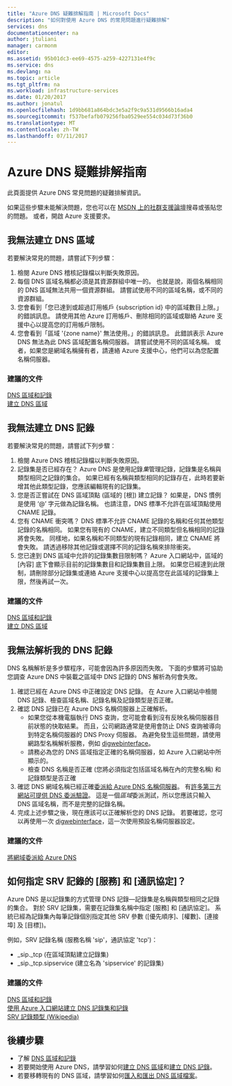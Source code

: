 ```yaml
---
title: "Azure DNS 疑難排解指南 | Microsoft Docs"
description: "如何對使用 Azure DNS 的常見問題進行疑難排解"
services: dns
documentationcenter: na
author: jtuliani
manager: carmonm
editor: 
ms.assetid: 95b01dc3-ee69-4575-a259-4227131e4f9c
ms.service: dns
ms.devlang: na
ms.topic: article
ms.tgt_pltfrm: na
ms.workload: infrastructure-services
ms.date: 01/20/2017
ms.author: jonatul
ms.openlocfilehash: 1d9bb681a864bdc3e5a2f9c9a531d9566b16ada4
ms.sourcegitcommit: f537befafb079256fba0529ee554c034d73f36b0
ms.translationtype: MT
ms.contentlocale: zh-TW
ms.lasthandoff: 07/11/2017
---
```

# <a name="azure-dns-troubleshooting-guide"></a>Azure DNS 疑難排解指南

此頁面提供 Azure DNS 常見問題的疑難排解資訊。

如果這些步驟未能解決問題，您也可以在 [MSDN 上的社群支援論壇](https://social.msdn.microsoft.com/Forums/en-US/home?forum=WAVirtualMachinesVirtualNetwork)搜尋或張貼您的問題。 或者，開啟 Azure 支援要求。


## <a name="i-cant-create-a-dns-zone"></a>我無法建立 DNS 區域

若要解決常見的問題，請嘗試下列步驟：

1.  檢閱 Azure DNS 稽核記錄檔以判斷失敗原因。
2.  每個 DNS 區域名稱都必須是其資源群組中唯一的。 也就是說，兩個名稱相同的 DNS 區域無法共用一個資源群組。 請嘗試使用不同的區域名稱，或不同的資源群組。
3.  您會看到「您已達到或超過訂用帳戶 {subscription id} 中的區域數目上限。」的錯誤訊息。 請使用其他 Azure 訂用帳戶、刪除相同的區域或聯絡 Azure 支援中心以提高您的訂用帳戶限制。
4.  您會看到「區域 '{zone name}' 無法使用。」的錯誤訊息。 此錯誤表示 Azure DNS 無法為此 DNS 區域配置名稱伺服器。 請嘗試使用不同的區域名稱。 或者，如果您是網域名稱擁有者，請連絡 Azure 支援中心，他們可以為您配置名稱伺服器。


### <a name="recommended-documents"></a>**建議的文件**

[DNS 區域和記錄](dns-zones-records.md)
<br>
[建立 DNS 區域](dns-getstarted-create-dnszone-portal.md)

## <a name="i-cant-create-a-dns-record"></a>我無法建立 DNS 記錄

若要解決常見的問題，請嘗試下列步驟：

1.  檢閱 Azure DNS 稽核記錄檔以判斷失敗原因。
2.  記錄集是否已經存在？  Azure DNS 是使用記錄*集*管理記錄，記錄集是名稱與類型相同之記錄的集合。 如果已經有名稱與類型相同的記錄存在，此時若要新增其他此類型記錄，您應該編輯現有的記錄集。
3.  您是否正嘗試在 DNS 區域頂點 (區域的 [根]) 建立記錄？ 如果是，DNS 慣例是使用 ‘@’ 字元做為記錄名稱。 也請注意，DNS 標準不允許在區域頂點使用 CNAME 記錄。
4.  您有 CNAME 衝突嗎？  DNS 標準不允許 CNAME 記錄的名稱和任何其他類型記錄的名稱相同。 如果您有現有的 CNAME，建立不同類型但名稱相同的記錄將會失敗。  同樣地，如果名稱和不同類型的現有記錄相同，建立 CNAME 將會失敗。 請透過移除其他記錄或選擇不同的記錄名稱來排除衝突。
5.  您已達到 DNS 區域中允許的記錄集數目限制嗎？ Azure 入口網站中，區域的 [內容] 底下會顯示目前的記錄集數目和記錄集數目上限。 如果您已經達到此限制，請刪除部分記錄集或連絡 Azure 支援中心以提高您在此區域的記錄集上限，然後再試一次。 


### <a name="recommended-documents"></a>**建議的文件**

[DNS 區域和記錄](dns-zones-records.md)
<br>
[建立 DNS 區域](dns-getstarted-create-dnszone-portal.md)



## <a name="i-cant-resolve-my-dns-record"></a>我無法解析我的 DNS 記錄

DNS 名稱解析是多步驟程序，可能會因為許多原因而失敗。 下面的步驟將可協助您調查 Azure DNS 中裝載之區域中 DNS 記錄的 DNS 解析為何會失敗。

1.  確認已經在 Azure DNS 中正確設定 DNS 記錄。 在 Azure 入口網站中檢閱 DNS 記錄、檢查區域名稱、記錄名稱及記錄類型是否正確。
2.  確認 DNS 記錄已在 Azure DNS 名稱伺服器上正確解析。
    - 如果您從本機電腦執行 DNS 查詢，您可能會看到沒有反映名稱伺服器目前狀態的快取結果。  而且，公司網路通常是使用會防止 DNS 查詢被導向到特定名稱伺服器的 DNS Proxy 伺服器。  為避免發生這些問題，請使用網路型名稱解析服務，例如 [digwebinterface](http://digwebinterface.com)。
    - 請務必為您的 DNS 區域指定正確的名稱伺服器，如 Azure 入口網站中所顯示的。
    - 檢查 DNS 名稱是否正確 (您將必須指定包括區域名稱在內的完整名稱) 和記錄類型是否正確
3.  確認 DNS 網域名稱已經正確[委派給 Azure DNS 名稱伺服器](dns-domain-delegation.md)。 有[許多第三方網站可提供 DNS 委派驗證](https://www.bing.com/search?q=dns+check+tool)。 這是一個*區域*委派測試，所以您應該只輸入 DNS 區域名稱，而不是完整的記錄名稱。
4.  完成上述步驟之後，現在應該可以正確解析您的 DNS 記錄。 若要確認，您可以再使用一次 [digwebinterface](http://digwebinterface.com)，這一次使用預設名稱伺服器設定。


### <a name="recommended-documents"></a>**建議的文件**

[將網域委派給 Azure DNS](dns-domain-delegation.md)



## <a name="how-do-i-specify-the-service-and-protocol-for-an-srv-record"></a>如何指定 SRV 記錄的 [服務] 和 [通訊協定]？

Azure DNS 是以記錄集的方式管理 DNS 記錄—記錄集是名稱與類型相同之記錄的集合。 對於 SRV 記錄集，需要在記錄集名稱中指定 [服務] 和 [通訊協定]。 系統已經為記錄集內每筆記錄個別指定其他 SRV 參數 ([優先順序]、[權數]、[連接埠] 及 [目標])。

例如，SRV 記錄名稱 (服務名稱 'sip'，通訊協定 'tcp')：

- \_sip.\_tcp (在區域頂點建立記錄集)
- \_sip.\_tcp.sipservice (建立名為 'sipservice' 的記錄集)

### <a name="recommended-documents"></a>**建議的文件**

[DNS 區域和記錄](dns-zones-records.md)
<br>
[使用 Azure 入口網站建立 DNS 記錄集和記錄](dns-getstarted-create-recordset-portal.md)
<br>
[SRV 記錄類型 (Wikipedia)](https://en.wikipedia.org/wiki/SRV_record)


## <a name="next-steps"></a>後續步驟

* 了解 [DNS 區域和記錄](dns-zones-records.md)
* 若要開始使用 Azure DNS，請學習如何[建立 DNS 區域](dns-getstarted-create-dnszone-portal.md)和[建立 DNS 記錄](dns-getstarted-create-recordset-portal.md)。
* 若要移轉現有的 DNS 區域，請學習如何[匯入和匯出 DNS 區域檔案](dns-import-export.md)。


